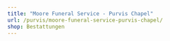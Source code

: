 ```yaml
---
title: "Moore Funeral Service - Purvis Chapel"
url: /purvis/moore-funeral-service-purvis-chapel/
shop: Bestattungen
---
```

